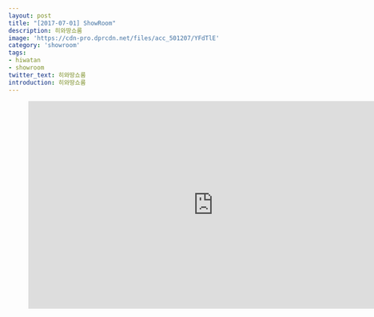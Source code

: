 ```yaml
---
layout: post
title: "[2017-07-01] ShowRoom"
description: 히와땅쇼룸
image: 'https://cdn-pro.dprcdn.net/files/acc_501207/YFdTlE'
category: 'showroom'
tags:
- hiwatan
- showroom
twitter_text: 히와땅쇼룸
introduction: 히와땅쇼룸
---
```

<figure class="video_container">
<iframe width="740" height="416" src="https://serviceapi.nmv.naver.com/flash/convertIframeTag.nhn?vid=8B200A3C7C8FFA613704528E2FCBA8005B17&outKey=V123480760bb6a18eb26c8880c6dfa2b1982a081314aa27798c328880c6dfa2b1982a" frameborder="no" scrolling="no" webkitallowfullscreen mozallowfullscreen allowfullscreen></iframe>
</figure>
